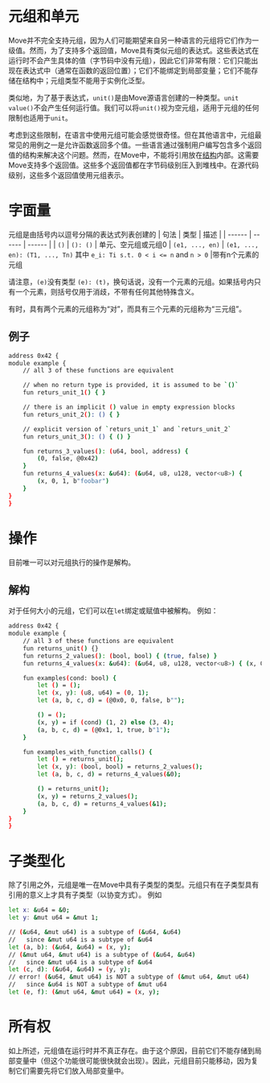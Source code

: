 # 元组和单元
Move并不完全支持元组，因为人们可能期望来自另一种语言的元组将它们作为一级值。然而，为了支持多个返回值，Move具有类似元组的表达式。这些表达式在运行时不会产生具体的值（字节码中没有元组），因此它们非常有限：它们只能出现在表达式中（通常在函数的返回位置）；它们不能绑定到局部变量；它们不能存储在结构中；元组类型不能用于实例化泛型。

类似地，为了基于表达式，`unit()`是由Move源语言创建的一种类型。`unit value()`不会产生任何运行值。我们可以将`unit()`视为空元组，适用于元组的任何限制也适用于`unit`。

考虑到这些限制，在语言中使用元组可能会感觉很奇怪。但在其他语言中，元组最常见的用例之一是允许函数返回多个值。一些语言通过强制用户编写包含多个返回值的结构来解决这个问题。然而，在Move中，不能将引用放在[结构](https://move-language.github.io/move/structs-and-resources.html)内部。这需要Move支持多个返回值。这些多个返回值都在字节码级别压入到堆栈中。在源代码级别，这些多个返回值使用元组表示。

# 字面量
元组是由括号内以逗号分隔的表达式列表创建的
| 句法 | 类型 | 描述 |
| ------ | ------ | ------ |
| `()` | `(): ()` | 单元、空元组或元组0
| `(e1, ..., en)` | `(e1, ..., en): (T1, ..., Tn)` 其中 `e_i: Ti s.t. 0 < i <= n` and `n > 0` |带有n个元素的元组

请注意，`(e)`没有类型 `(e): (t)`，换句话说，没有一个元素的元组。如果括号内只有一个元素，则括号仅用于消歧，不带有任何其他特殊含义。

有时，具有两个元素的元组称为“对”，而具有三个元素的元组称为“三元组”。

## 例子

```sh
address 0x42 {
module example {
    // all 3 of these functions are equivalent

    // when no return type is provided, it is assumed to be `()`
    fun returs_unit_1() { }

    // there is an implicit () value in empty expression blocks
    fun returs_unit_2(): () { }

    // explicit version of `returs_unit_1` and `returs_unit_2`
    fun returs_unit_3(): () { () }

    fun returns_3_values(): (u64, bool, address) {
        (0, false, @0x42)
    }
    fun returns_4_values(x: &u64): (&u64, u8, u128, vector<u8>) {
        (x, 0, 1, b"foobar")
    }
}
}
```
# 操作
目前唯一可以对元组执行的操作是解构。
## 解构
对于任何大小的元组，它们可以在`let`绑定或赋值中被解构。
例如：
```sh
address 0x42 {
module example {
    // all 3 of these functions are equivalent
    fun returns_unit() {}
    fun returns_2_values(): (bool, bool) { (true, false) }
    fun returns_4_values(x: &u64): (&u64, u8, u128, vector<u8>) { (x, 0, 1, b"foobar") }

    fun examples(cond: bool) {
        let () = ();
        let (x, y): (u8, u64) = (0, 1);
        let (a, b, c, d) = (@0x0, 0, false, b"");

        () = ();
        (x, y) = if (cond) (1, 2) else (3, 4);
        (a, b, c, d) = (@0x1, 1, true, b"1");
    }

    fun examples_with_function_calls() {
        let () = returns_unit();
        let (x, y): (bool, bool) = returns_2_values();
        let (a, b, c, d) = returns_4_values(&0);

        () = returns_unit();
        (x, y) = returns_2_values();
        (a, b, c, d) = returns_4_values(&1);
    }
}
}
```
# 子类型化
除了引用之外，元组是唯一在Move中具有子类型的类型。元组只有在子类型具有引用的意义上才具有子类型（以协变方式）。
例如
```sh
let x: &u64 = &0;
let y: &mut u64 = &mut 1;

// (&u64, &mut u64) is a subtype of (&u64, &u64)
//   since &mut u64 is a subtype of &u64
let (a, b): (&u64, &u64) = (x, y);
// (&mut u64, &mut u64) is a subtype of (&u64, &u64)
//   since &mut u64 is a subtype of &u64
let (c, d): (&u64, &u64) = (y, y);
// error! (&u64, &mut u64) is NOT a subtype of (&mut u64, &mut u64)
//   since &u64 is NOT a subtype of &mut u64
let (e, f): (&mut u64, &mut u64) = (x, y);
```
# 所有权
如上所述，元组值在运行时并不真正存在。由于这个原因，目前它们不能存储到局部变量中（但这个功能很可能很快就会出现）。因此，元组目前只能移动，因为复制它们需要先将它们放入局部变量中。
